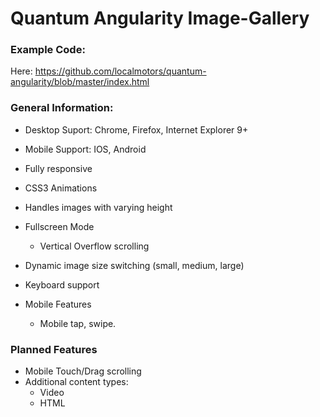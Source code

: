 Quantum Angularity Image-Gallery
===========
  ### Example Code:
  
  Here: https://github.com/localmotors/quantum-angularity/blob/master/index.html
  
  ### General Information:
  
  - Desktop Suport: Chrome, Firefox, Internet Explorer 9+
  - Mobile Support: IOS, Android

  - Fully responsive
  - CSS3 Animations
  - Handles images with varying height

  - Fullscreen Mode
     - Vertical Overflow scrolling

  - Dynamic image size switching (small, medium, large)
  - Keyboard support

  - Mobile Features
     - Mobile tap, swipe.


  ### Planned Features

  - Mobile Touch/Drag scrolling
  - Additional content types:
     - Video
     - HTML

